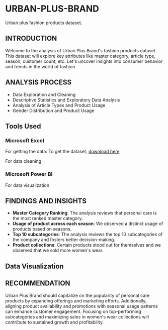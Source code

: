 # URBAN-PLUS-BRAND
Urban plus fashion products dataset. 

## INTRODUCTION
Welcome to the analysis of Urban Plus Brand's fashion products 
dataset. 
This dataset will explore key attributes like master category, 
article type, season, 
customer count, etc. Let's uncover insights into consumer 
behavior and trends in the world of fashion

## ANALYSIS PROCESS
- Data Exploration and Cleaning
- Descriptive Statistics and Exploratory Data Analysis
- Analysis of Article Types and Product Usage
- Gender Distribution and Product Usage
 
## Tools Used
### Microsoft Excel
 
  For getting the data: To get the dataset, [download here](https://www.kaggle.com/)
  
  For data cleaning 

   ### Microsoft Power BI
  
 For data visualization

  ##  FINDINGS AND INSIGHTS
 - **Master Category Ranking**: The analysis reviews that personal care is the 
most ranked master category.
- **Usage of product across each season**: We observed a distinct usage of products based on seasons.
- **Top 10 subcategories**: The analysis reviews the top 10 subcategories of 
the company and fosters better decision-making.
- **Product collections**: Certain products stood out for themselves 
and we observed that we sold more women's wear.

## Data Visualization 


  
 ## RECOMMENDATION
 Urban Plus Brand should capitalize on the popularity of personal 
care products by expanding offerings and marketing efforts. 
Additionally, aligning product availability and promotions with 
seasonal usage patterns can enhance customer engagement.
 Focusing on top-performing subcategories and maximizing sales 
in women's wear collections will contribute to sustained growth 
and profitability. 
